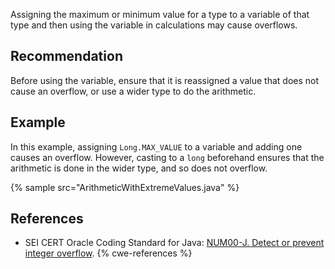 Assigning the maximum or minimum value for a type to a variable of that type and then using the variable in calculations may cause overflows.


## Recommendation
Before using the variable, ensure that it is reassigned a value that does not cause an overflow, or use a wider type to do the arithmetic.


## Example
In this example, assigning `Long.MAX_VALUE` to a variable and adding one causes an overflow. However, casting to a `long` beforehand ensures that the arithmetic is done in the wider type, and so does not overflow.

{% sample src="ArithmeticWithExtremeValues.java" %}

## References
* SEI CERT Oracle Coding Standard for Java: [NUM00-J. Detect or prevent integer overflow](https://wiki.sei.cmu.edu/confluence/display/java/NUM00-J.+Detect+or+prevent+integer+overflow).
{% cwe-references %}
